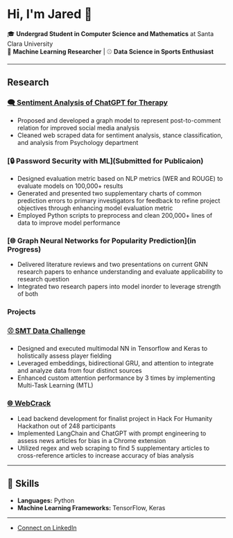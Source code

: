 # Hi, I'm Jared 👋

🎓 **Undergrad Student in Computer Science and Mathematics** at Santa Clara University  
🤖 **Machine Learning Researcher** | ⚾ **Data Science in Sports Enthusiast**  

---



## Research

### [🗨️ Sentiment Analysis of ChatGPT for Therapy](https://www.scu.edu/cas/mathcs/news-and-events/stories/dr-smita-ghosh-awarded-a-whitham-collaborative-grant.html)
- Proposed and developed a graph model to represent post-to-comment relation for improved social media analysis
- Cleaned web scraped data for sentiment analysis, stance classification, and analysis from Psychology department

### [🔒 Password Security with ML](Submitted for Publicaion)
- Designed evaluation metric based on NLP metrics (WER and ROUGE) to evaluate models on 100,000+ results
- Generated and presented two supplementary charts of common prediction errors to primary investigators for feedback to refine project objectives through enhancing model evaluation metric
- Employed Python scripts to preprocess and clean 200,000+ lines of data to improve model performance

### [🌐 Graph Neural Networks for Popularity Prediction](in Progress)
- Delivered literature reviews and two presentations on current GNN research papers to enhance understanding and evaluate applicability to research question
- Integrated two research papers into model inorder to leverage strength of both


### Projects

### [⚾ SMT Data Challenge](https://github.com/tsaichenlin/smt)
- Designed and executed multimodal NN in Tensorflow and Keras to holistically assess player fielding
- Leveraged embeddings, bidirectional GRU, and attention to integrate and analyze data from four distinct sources
- Enhanced custom attention performance by 3 times by implementing Multi-Task Learning (MTL)

### [🌐 WebCrack](https://github.com/tsaichenlin/WebCrackExtension)
- Lead backend development for finalist project in Hack For Humanity Hackathon out of 248 participants
- Implemented LangChain and ChatGPT with prompt engineering to assess news articles for bias in a Chrome extension
- Utilized regex and web scraping to find 5 supplementary articles to cross-reference articles to increase accuracy of bias analysis
---
## 🔧 Skills

- **Languages:** Python
- **Machine Learning Frameworks:** TensorFlow, Keras

---
- [Connect on LinkedIn](https://linkedin.com/in/your-profile)

